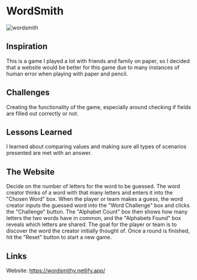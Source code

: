 # WordSmith

![wordsmith](https://github.com/user-attachments/assets/87a042e2-1a55-4726-a5f7-9dfd714a5580)

## Inspiration

This is a game I played a lot with friends and family on paper, so I decided that a website would be better for this game due to many instances of human error when playing with paper and pencil.

## Challenges

Creating the functionality of the game, especially around checking if fields are filled out correctly or not.

## Lessons Learned

I learned about comparing values and making sure all types of scenarios presented are met with an answer.

## The Website

Decide on the number of letters for the word to be guessed. The word creator thinks of a word with that many letters and enters it into the "Chosen Word" box. When the player or team makes a guess, the word creator inputs the guessed word into the "Word Challenge" box and clicks the "Challenge" button. The "Alphabet Count" box then shows how many letters the two words have in common, and the "Alphabets Found" box reveals which letters are shared. The goal for the player or team is to discover the word the creator initially thought of. Once a round is finished, hit the "Reset" button to start a new game.

## Links

Website: https://wordsmithy.netlify.app/
